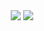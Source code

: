 <div align="center" dir:"auto"> 
  <div style="display: inline-block; width: fit-content;">
    <img style="max-width: 100%;" src="https://github-readme-stats.vercel.app/api?username=NaCl117&show_icons=true&icon_color=d35482&title_color=d35482&text_color=39290f&border_radius=10&bg_color=f0e0c5&rank_icon=percentile&border_color=d35482&ring_color=b62f60&include_all_commits=true&custom_title=🌸Estatísticas🌸"/>
  </div>
  <div style="display: inline-block; width: fit-content;">
    <img style="max-width: 100%;" src="https://github-readme-stats.vercel.app/api/top-langs/?username=NaCl117&title_color=d35482&text_color=39290f&border_radius=5&bg_color=f0e0c5&border_color=d35482&custom_title=🌸Linguagens🌸"/>
  </div>
</div>
